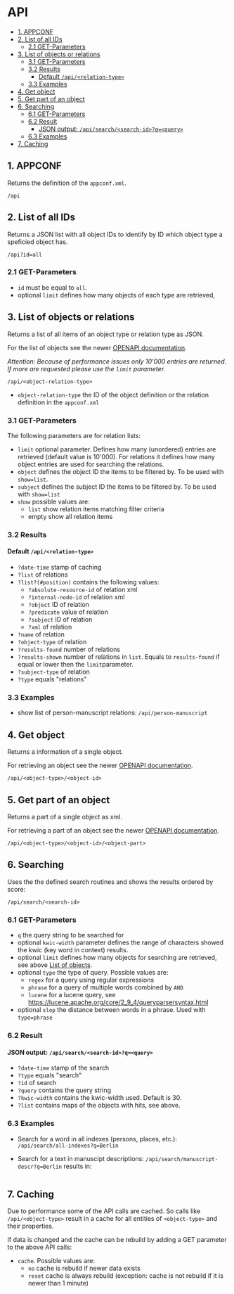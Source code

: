 # API

- [1. APPCONF](#1-appconf)
- [2. List of all IDs](#2-list-of-all-ids)
  - [2.1 GET-Parameters](#21-get-parameters)
- [3. List of objects or relations](#3-list-of-objects-or-relations)
  - [3.1 GET-Parameters](#31-get-parameters)
  - [3.2 Results](#32-results)
    - [Default `/api/<relation-type>`](#default-apirelation-type)
  - [3.3 Examples](#33-examples)
- [4. Get object](#4-get-object)
- [5. Get part of an object](#5-get-part-of-an-object)
- [6. Searching](#6-searching)
  - [6.1 GET-Parameters](#61-get-parameters)
  - [6.2 Result](#62-result)
    - [JSON output: `/api/search/<search-id>?q=<query>`](#json-output-apisearchsearch-idqquery)
  - [6.3 Examples](#63-examples)
- [7. Caching](#7-caching)

## 1. APPCONF

Returns the definition of the `appconf.xml`.

`/api`

## 2. List of all IDs

Returns a JSON list with all object IDs to identify by ID which object type a speficied object has.

`/api?id=all`

### 2.1 GET-Parameters

- `id` must be equal to `all`.
- optional `limit` defines how many objects of each type are retrieved,

## 3. List of objects or relations

Returns a list of all items of an object type or relation type as JSON.

For the list of objects see the newer [OPENAPI documentation](openapi.xml).

*Attention: Because of performance issues only 10'000 entries are returned.
If more are requested please use the `limit` parameter.*

`/api/<object-relation-type>`

- `object-relation-type` the ID of the object definition or the relation definition in the `appconf.xml`

### 3.1 GET-Parameters

The following parameters are for relation lists:

- `limit` optional parameter. Defines how many (unordered) entries are retrieved (default value is 10'000). For relations it defines how many object entries are used for searching the relations.
- `object` defines the object ID the items to be filtered by. To be used with `show=list`.
- `subject` defines the subject ID the items to be filtered by. To be used with `show=list`
- `show` possible values are:
  - `list` show relation items matching filter criteria
  - empty show all relation items

### 3.2 Results

#### Default `/api/<relation-type>`

- `?date-time` stamp of caching
- `?list` of relations
- `?list?(#position)` contains the following values:
  - `?absolute-resource-id` of relation xml
  - `?internal-node-id` of relation xml
  - `?object` ID of relation
  - `?predicate` value of relation
  - `?subject` ID of relation
  - `?xml` of relation
- `?name` of relation
- `?object-type` of relation
- `?results-found` number of relations
- `?results-shown` number of relations in `list`. Equals to `results-found` if equal or lower then the `limit`parameter.
- `?subject-type` of relation
- `?type` equals "relations"

### 3.3 Examples

- show list of person-manuscript relations: `/api/person-manuscript`

## 4. Get object

Returns a information of a single object.

For retrieving an object see the newer [OPENAPI documentation](openapi.xml).

`/api/<object-type>/<object-id>`

## 5. Get part of an object

Returns a part of a single object as xml.

For retrieving a part of an object see the newer [OPENAPI documentation](openapi.xml).

`/api/<object-type>/<object-id>/<object-part>`

## 6. Searching

Uses the the defined search routines and shows the results ordered by score:

`/api/search/<search-id>`

### 6.1 GET-Parameters

- `q` the query string to be searched for
- optional `kwic-width` parameter defines the range of characters showed the kwic (key word in context) results.
- optional `limit` defines how many objects for searching are retrieved, see above [List of objects](#2-list-of-objects-or-relations).
- optional `type` the type of query. Possible values are:
  - `regex` for a query using regular expressions
  - `phrase` for a query of multiple words combined by `AND`
  - `lucene` for a lucene query, see <https://lucene.apache.org/core/2_9_4/queryparsersyntax.html>
- optional `slop` the distance between words in a phrase. Used with `type=phrase`

### 6.2 Result

#### JSON output: `/api/search/<search-id>?q=<query>`

- `?date-time` stamp of the search
- `?type` equals "search"
- `?id` of search
- `?query` contains the query string
- `?kwic-width` contains the kwic-width used. Default is 30.
- `?list` contains maps of the objects with hits, see above.

### 6.3 Examples

- Search for a word in all indexes (persons, places, etc.): `/api/search/all-indexes?q=Berlin`
- Search for a text in manuscipt descriptions:
  `/api/search/manuscript-descr?q=Berlin`
  results in:

  ```json
  ```

## 7. Caching

Due to performance some of the API calls are cached. So calls like `/api/<object-type>`
result in a cache for all entities of `<object-type>` and their properties.

If data is changed and the cache can be rebuild by adding a GET parameter
to the above API calls:

- `cache`. Possible values are:
  - `no` cache is rebuild if newer data exists
  - `reset` cache is always rebuild (exception: cache is not rebuild if it is newer than 1 minute)